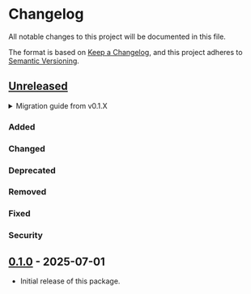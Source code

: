 # Changelog

All notable changes to this project will be documented in this file.

The format is based on [Keep a Changelog](https://keepachangelog.com/en/1.1.0/),
and this project adheres to [Semantic Versioning](https://semver.org/spec/v2.0.0.html).

## [Unreleased]

<details>
<summary>Migration guide from v0.1.X</summary>

<!-- Write migration guide here -->

</details>

### Added

### Changed

### Deprecated

### Removed

### Fixed

### Security

## [0.1.0] - 2025-07-01
<!-- Describe the feature set of the initial release here -->
- Initial release of this package.

<!--
Below are the target URLs for each version
You can link version numbers (in level-2 headings)
to the corresponding tag on GitHub, or the diff
in comparison to the previous release
-->

[Unreleased]: https://github.com/nandac/letterloom/compare/v0.1.0...HEAD
[0.1.0]: https://github.com/nandac/letterloom/releases/tag/v0.1.0
[1.0.0]: https://github.com/nandac/letterloom/releases/tag/v1.0.0
